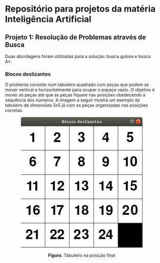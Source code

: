 # Repositório para projetos da matéria Inteligência Artificial

## Projeto 1: Resolução de Problemas através de Busca

Duas abordagens foram utilizadas para a solução: busca gulosa e busca A*.

### Blocos deslizantes

O problema consiste num tabuleiro quadrado com peças que podem se mover vertical e horizontalmente para ocupar o espaço vazio. O objetivo é mover as peças até que as peças fiquem nas posições obedecendo a sequência dos números. A imagem a seguir mostra um exemplo de tabuleiro de dimensões 5x5 já com as peças organizadas nas posições corretas.

<p align="center">
    <img src="projeto-1/screenshots/blocosdeslizantes.png">
    <p align="center"><b>Figura.</b> Tabuleiro na posição final </p>
</p>